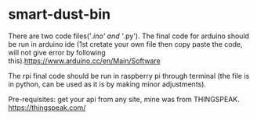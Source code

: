 # smart-dust-bin
There are two code files('*.ino' and '*.py').
The final code for arduino should be run in arduino ide (1st cretate your own file then copy paste the code, will not give error by following this).https://www.arduino.cc/en/Main/Software

The rpi final code should be run in raspberry pi through terminal (the file is in python, can be used as it is by making minor adjustments).

Pre-requisites: get your api from any site, mine was from THINGSPEAK.
https://thingspeak.com/
